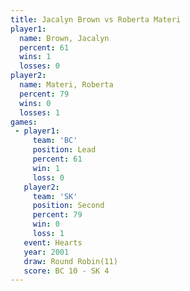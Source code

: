 ```yaml
---
title: Jacalyn Brown vs Roberta Materi
player1:               
  name: Brown, Jacalyn 
  percent: 61          
  wins: 1              
  losses: 0            
player2:               
  name: Materi, Roberta
  percent: 79          
  wins: 0              
  losses: 1            
games:
 - player1:        
     team: 'BC'    
     position: Lead
     percent: 61   
     win: 1        
     loss: 0       
   player2:          
     team: 'SK'      
     position: Second
     percent: 79     
     win: 0          
     loss: 1         
   event: Hearts        
   year: 2001           
   draw: Round Robin(11)
   score: BC 10 - SK 4  
---
```

